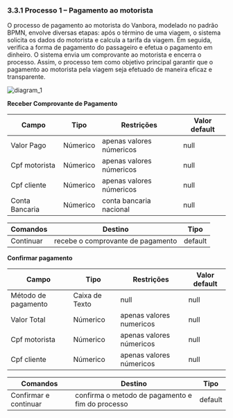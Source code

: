 ### 3.3.1 Processo 1 – Pagamento ao motorista

O processo de pagamento ao motorista do Vanbora, modelado no padrão BPMN, envolve diversas etapas: após o término de uma viagem, o sistema solicita os dados do motorista e calcula a tarifa da viagem. Em seguida, verifica a forma de pagamento do passageiro e efetua o pagamento em dinheiro. O sistema envia um comprovante ao motorista e encerra o processo. Assim, o processo tem como objetivo principal garantir que o pagamento ao motorista pela viagem seja efetuado de maneira eficaz e transparente.


![diagram_1](https://github.com/ICEI-PUC-Minas-PPLES-TI/plf-es-2023-2-ti2-1372100-vanbora/assets/138057342/d00b7bfa-7300-49f3-a251-e2cc9931fef0)




  
**Receber Comprovante de Pagamento**

| **Campo**       | **Tipo**         | **Restrições** | **Valor default** |
| ---             | ---              | ---            | ---               |
| Valor Pago      | Númerico         | apenas valores númericos|     null      | null
| Cpf motorista     | Númerico         | apenas valores númericos|     null      | null
| Cpf cliente    | Númerico         | apenas valores númericos|     null      | null
| Conta Bancaria  | Númerico           | conta bancaria nacional          | null


| **Comandos**         |  **Destino**                             | **Tipo**          |
| ---                  | ---                                      | ---               |
| Continuar               |recebe o comprovante de pagamento | default



**Confirmar pagamento**

| **Campo**       | **Tipo**        | **Restrições**        | **Valor default** |
| ---             | ---             | ---                   | ---               |
| Método de pagamento         | Caixa de Texto  | null | null
| Valor Total        | Númerico  | apenas valores numericos   | null
| Cpf motorista     | Númerico         | apenas valores númericos|     null      | null
| Cpf cliente    | Númerico         | apenas valores númericos|     null      | null

| **Comandos**         |  **Destino**                   | **Tipo**          |
| ---                  | ---                            | ---               |
| Confirmar e continuar         |confirma o metodo de pagamento e fim do processo | default
